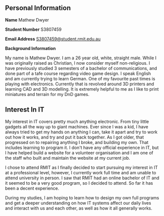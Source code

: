 ## Personal Information

**Name** Mathew Dwyer

**Student Number** S3807459

**Email Address** S3807459@student.rmit.edu.au

**Background Information**

My name is Mathew Dwyer. I am a 26 year old, white, straight male. While I was originally raised as Christian, I now consider myself non-religious. I have previously studied 3 semesters of a bachelor of communications, and done part of a tafe course regarding video game design. I speak English and am currently trying to learn German. One of my favourite past times is playing with electronics. Currently that is revolved around 3D printers and learning CAD and 3D modelling. It is extremely helpful to me as I like to print miniatures and terrain for my DnD games.



## Interest In IT

My interest in IT covers pretty much anything electronic. From tiny little gadgets all the way up to giant machines. Ever since I was a kid, I have always tried to get my hands on anything I can, take it apart and try to work out how it works, and try and put it back together. As I got older, that progressed on to repairing anything I broke, and building my own. That includes learning to program it. I don't have any official experience in IT, but I have helped build a website for a volunteer organisation and I am one of the staff who built and maintain the website at my current job.

I chose to attend RMIT as I finally decided to start pursuing my interest in IT at a professional level, however, I currently work full time and am unable to attend university in person. I saw that RMIT had an online bachelor of IT and it seemed to be a very good program, so I decided to attend. So far it has been a decent experience.

During my studies, I am hoping to learn how to design my own full programs and get a deeper understanding on how IT systems affect our daily lives and interact with us and each other, as well as how it all generally works.
